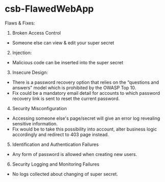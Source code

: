 # csb-FlawedWebApp

Flaws & Fixes:

1. Broken Access Control
- Someone else can view & edit your super secret

2. Injection:
- Malicious code can be inserted into the super secret

3. Insecure Design:
- There is a password recovery option that relies on the “questions and answers" model which is prohibited by the OWASP Top 10.
- Fix could be a mandatory email detail for accounts to which password recovery link is sent to reset the current password.

4. Security Misconfiguration
- Accessing someone else's page/secret will give an error log revealing sensitive information.
- Fix would be to take this possibility into account, alter business logic accordingly and redirect to 403 page instead.

5. Identification and Authentication Failures
- Any form of password is allowed when creating new users.

6. Security Logging and Monitoring Failures
- No logs collected about changing of super secret.
